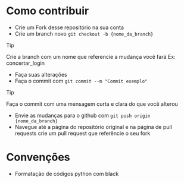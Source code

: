 # Como contribuir

- Crie um Fork desse repositório na sua conta
- Crie um branch novo `git checkout -b {nome_da_branch}`
> [!TIP]
> Crie a branch com um nome que referencie a mudança você fará Ex: concertar_login
- Faça suas alterações
- Faça o commit com `git commit --m "Commit exemplo"`
> [!TIP]
> Faça o commit com uma mensagem curta e clara do que você alterou
- Envie as mudanças para o github com `git push origin {nome_da_branch}`
- Navegue até a página do repositório original e na página de pull requests crie um pull request que referêncie o seu fork

# Convenções

- Formatação de códigos python com black
